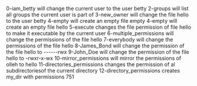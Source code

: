 0-iam_betty will change the current user to the user betty
2-groups will list all groups the current user is part of
3-new_owner will change the file hello to the user betty
4-empty will create an empty file empty
4-empty will create an empty file hello
5-execute changes the file permission of file hello to make it executable by the current user
6-multiple_permissions will change the permissions of the file hello
7-everybody will change the permissions of the file hello
8-James_Bond will change the permission of the file hello to ------rwx
9-John_Doe will change the permission of the file hello to -rwxr-x-wx
10-mirror_permissions will mirror the permissions of olleh to hello
11-directories_permissions changes the permission of al subdirectoriesof the current directory
12-directory_permissions creates my_dir with permissions 751
